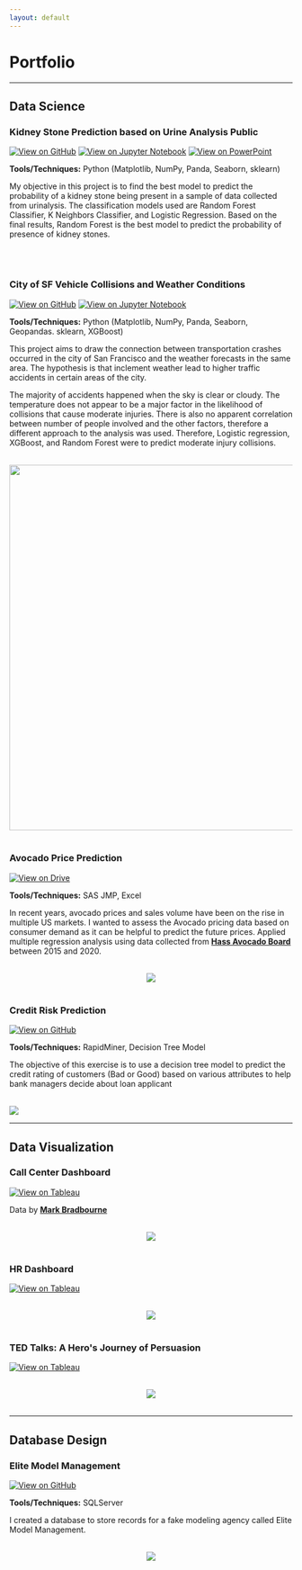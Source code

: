 ```yaml
---
layout: default
---
```


# Portfolio
---
## Data Science

### Kidney Stone Prediction based on Urine Analysis Public

[![View on GitHub](https://img.shields.io/badge/GitHub-View_on_GitHub-black?logo=GitHub)](https://github.com/maiphle/Kidney-Stone-Prediction-based-on-Urine-Analysis) [![View on Jupyter Notebook](https://img.shields.io/badge/Jupyter-Open_Notebook-orange?logo=Jupyter)](https://github.com/maiphle/Kidney-Stone-Prediction-based-on-Urine-Analysis/blob/main/Final%20Project.ipynb)
[![View on PowerPoint](https://img.shields.io/badge/PowerPoint-Open_Presentation-orange?logo=Microsoft)](https://tuprd-my.sharepoint.com/:p:/r/personal/tuq42303_temple_edu/Documents/Classes/Backup/Temple%20Classes/Spring%202023/STAT%205603/Final%20Project/Kidney%20Stone%20Prediction%20based%20on%20Urine%20Analysis.pptx?d=w698145834ac3446d9d87a31d9b9e68f5&csf=1&web=1&e=zQtWrj)

**Tools/Techniques:** Python (Matplotlib, NumPy, Panda, Seaborn, sklearn)     

My objective in this project is to find the best model to predict the probability of a kidney stone being present in a sample of data collected from urinalysis. The classification models used are Random Forest Classifier, K Neighbors Classifier, and Logistic Regression. Based on the final results, Random Forest is the best model to predict the probability of presence of kidney stones.

<br>

<br>

### City of SF Vehicle Collisions and Weather Conditions

[![View on GitHub](https://img.shields.io/badge/GitHub-View_on_GitHub-black?logo=GitHub)](https://github.com/maiphle/City-of-SF-Vehicle-Collisions-and-Weather-Conditions) [![View on Jupyter Notebook](https://img.shields.io/badge/Jupyter-Open_Notebook-orange?logo=Jupyter)](https://github.com/maiphle/City-of-SF-Vehicle-Collisions-and-Weather-Conditions/blob/main/Final%20Project.ipynb)


**Tools/Techniques:** Python (Matplotlib, NumPy, Panda, Seaborn, Geopandas. sklearn, XGBoost)     

This project aims to draw the connection between transportation crashes occurred in the city of San Francisco and the weather forecasts in the same area. The hypothesis is that inclement weather lead to higher traffic accidents in certain areas of the city.

The majority of accidents happened when the sky is clear or cloudy. The temperature does not appear to be a major factor in the likelihood of collisions that cause moderate injuries. There is also no apparent correlation between number of people involved and the other factors, therefore a different approach to the analysis was used. Therefore, Logistic regression, XGBoost, and Random Forest were to predict moderate injury collisions. 

<br>
<center><img src="images/Collision Locations in San Francisco.jpg" width="650" height="650"/></center>
<br>

### Avocado Price Prediction

[![View on Drive](https://img.shields.io/badge/PDF-Open_Presentation-blue?logo=adobe-acrobat-reader)](https://tuprd-my.sharepoint.com/:b:/r/personal/tuq42303_temple_edu/Documents/Classes/In%20Progress%20Work/GitHub/Avocado%20Price%20Prediction.pdf?csf=1&web=1&e=Q0JjYA)


**Tools/Techniques:** SAS JMP, Excel
    
In recent years, avocado prices and sales volume have been on the rise in multiple US markets. I wanted to assess the Avocado pricing data based on consumer demand as it can be helpful to predict the future prices. Applied multiple regression analysis using data collected from [**Hass Avocado Board**](https://www.kaggle.com/datasets/neuromusic/avocado-prices) between 2015 and 2020. 
    
<br>
<center><img src="images/Avocado Price Prediction.svg"/></center>
<br>

### Credit Risk Prediction

[![View on GitHub](https://img.shields.io/badge/GitHub-View_on_GitHub-black?logo=GitHub)](https://github.com/maiphle/Credit-Risk-Model)


**Tools/Techniques:** RapidMiner, Decision Tree Model


The objective of this exercise is to use a decision tree model to predict the credit rating of customers (Bad or Good) based on various attributes to help bank managers decide about loan applicant

<br>
<left><img src="images/rapidminer-credit-risk.png"/></left>
<br>


---

## Data Visualization

### Call Center Dashboard

[![View on Tableau](https://img.shields.io/badge/Tableau-View_on_Tableau-orange?logo=Tableau)](https://public.tableau.com/views/CallCenterDashboard_16710827929470/Final?:language=en-US&:display_count=n&:origin=viz_share_link)

    
Data by [**Mark Bradbourne**](https://data.world/markbradbourne/rwfd-real-world-fake-data)
    
<br>
<center><img src="images/Call Center Dashboard.png"/></center>
<br>

### HR Dashboard

[![View on Tableau](https://img.shields.io/badge/Tableau-View_on_Tableau-orange?logo=Tableau)](https://public.tableau.com/views/HRDashboard_16684642883090/Dashboard1?:language=en-US&:display_count=n&:origin=viz_share_link)

<br>
<center><img src="images/HR Dashboard.png"/></center>            
<br>

### TED Talks: A Hero's Journey of Persuasion

[![View on Tableau](https://img.shields.io/badge/Tableau-View_on_Tableau-orange?logo=Tableau)](https://public.tableau.com/views/GroupTableauDashboard/Dashboard1?:language=en-US&:display_count=n&:origin=viz_share_link)

<br>
<center><img src="images/TED Talks A Heros Journey of Persuasion.png"/></center>
<br>


---

## Database Design

### Elite Model Management

[![View on GitHub](https://img.shields.io/badge/GitHub-View_on_GitHub-black?logo=GitHub)](https://github.com/maiphle/Elite-Model-Mgmt-Database)


**Tools/Techniques:** SQLServer

I created a database to store records for a fake modeling agency called Elite Model Management.


<br>
<center><img src="images/Database ER diagram (crow's foot).png"/></center>
<br>
